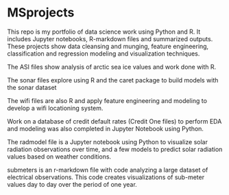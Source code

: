 # MSprojects
This repo is my portfolio of data science work using Python and R. It includes Jupyter notebooks, R-markdown files and summarized outputs. These projects show data cleansing and munging, feature engineering, classification and regression modeling and visualization techniques. 

The ASI files show analysis of arctic sea ice values and work done with R.

The sonar files explore using R and the caret package to build models with the sonar dataset

The wifi files are also R and apply feature engineering and modeling to develop a wifi locationing system.

Work on a database of credit default rates (Credit One files) to perform EDA and modeling was also completed in Jupyter Notebook using Python.

The radmodel file is a Jupyter notebook using Python to visualize solar radiation observations over time, and a few models to predict solar radiation values based on weather conditions.

submeters is an r-markdown file with code analyzing a large dataset of electrical observations. This code creates visualizations of sub-meter values day to day over the period of one year.
